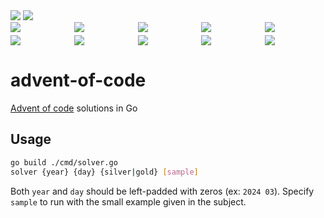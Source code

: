 <div style="margin-bottom: 10px">
    <img src="https://img.shields.io/badge/go-%2300ADD8.svg?style=for-the-badge&logo=go&logoColor=white">
    <img src="https://img.shields.io/badge/total_stars%20⭐-002-fcd34d?style=for-the-badge">
    <br />
    <div style="display: grid; grid-template-columns: repeat(5, minmax(0, 1fr)); gap: 5px">
        <img src="https://img.shields.io/badge/2024%20⭐-02-a8a29e">
        <img src="https://img.shields.io/badge/2023%20⭐-00-a8a29e">
        <img src="https://img.shields.io/badge/2022%20⭐-00-a8a29e">
        <img src="https://img.shields.io/badge/2021%20⭐-00-a8a29e">
        <img src="https://img.shields.io/badge/2020%20⭐-00-a8a29e">
        <img src="https://img.shields.io/badge/2019%20⭐-00-a8a29e">
        <img src="https://img.shields.io/badge/2018%20⭐-00-a8a29e">
        <img src="https://img.shields.io/badge/2017%20⭐-00-a8a29e">
        <img src="https://img.shields.io/badge/2016%20⭐-00-a8a29e">
        <img src="https://img.shields.io/badge/2015%20⭐-00-a8a29e">
    </div>
</div>

# advent-of-code

[Advent of code](https://adventofcode.com/) solutions in Go

## Usage

```sh
go build ./cmd/solver.go
solver {year} {day} {silver|gold} [sample]
```

Both `year` and `day` should be left-padded with zeros (ex: `2024 03`).
Specify `sample` to run with the small example given in the subject.
